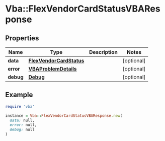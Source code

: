 # Vba::FlexVendorCardStatusVBAResponse

## Properties

| Name | Type | Description | Notes |
| ---- | ---- | ----------- | ----- |
| **data** | [**FlexVendorCardStatus**](FlexVendorCardStatus.md) |  | [optional] |
| **error** | [**VBAProblemDetails**](VBAProblemDetails.md) |  | [optional] |
| **debug** | [**Debug**](Debug.md) |  | [optional] |

## Example

```ruby
require 'vba'

instance = Vba::FlexVendorCardStatusVBAResponse.new(
  data: null,
  error: null,
  debug: null
)
```

